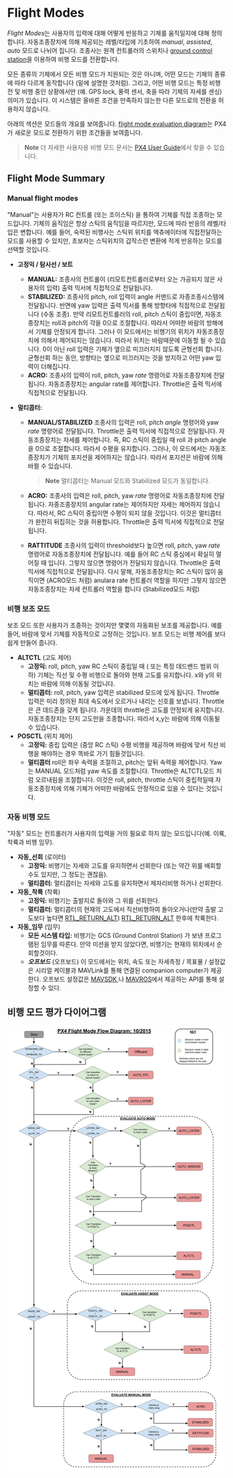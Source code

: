 # Flight Modes

*Flight Modes*는 사용자의 입력에 대해 어떻게 반응하고 기체를 움직일지에 대해 정의 합니다. 자동조종장치에 의해 제공되는 레벨/타입에 기초하여 *manual*, *assisted*, *auto* 모드로 나뉘어 집니다. 조종사는 원격 컨트롤러의 스위치나 [ground control station](../qgc/README.md)을 이용하여 비행 모드를 전환합니다.

모든 종류의 기체에서 모든 비행 모드가 지원되는 것은 아니며, 어떤 모드는 기체의 종류에 따라 다르게 동작합니다 (밑에 설명한 것처럼). 그리고, 어떤 비행 모드는 특정 비행 전 및 비행 중인 상황에서만 (예. GPS lock, 풍력 센서, 축을 따라 기체의 자세를 센싱) 의미가 있습니다. 이 시스템은 올바른 조건을 만족하지 않는한 다른 모드로의 전환을 허용하지 않습니다.

아래의 섹션은 모드들의 개요를 보여줍니다. [flight mode evaluation diagram](#flight-mode-evaluation-diagram)는 PX4가 새로운 모드로 전환하기 위한 조건들을 보여줍니다.

> **Note** 더 자세한 사용자용 비행 모드 문서는 [PX4 User Guide](https://docs.px4.io/master/en/flight_modes/)에서 찾을 수 있습니다.

## Flight Mode Summary

### Manual flight modes

"Manual"는 사용자가 RC 컨트롤 (또는 조이스틱) 을 통하여 기체를 직접 조종하는 모드입니다. 기체의 움직임은 항상 스틱의 움직임을 따르지만, 모드에 따라 반응의 레벨/타입은 변합니다. 예를 들어, 숙력된 비행사는 스틱위 위치를 엑츄에이터에 직접전달하는 모드를 사용할 수 있지만, 초보자는 스틱위치의 갑작스런 변환에 적게 반응하는 모드를 선택할 것입니다.

* **고정익 / 탐사선 / 보트**
  
  * **MANUAL:** 조종사의 컨트롤이 (리모트컨트롤러로부터 오는 가공되지 않은 사용자의 입력) 출력 믹서에 직접적으로 전달됩니다.
  * **STABILIZED:** 조종사의 pitch, roll 입력이 angle 커맨드로 자종조종시스템에 전달됩니다. 반면에 yaw 입력은 출력 믹서를 통해 방향타에 직접적으로 전달됩니다 (수동 조종). 만약 리모트컨트롤러의 roll, pitch 스틱이 중립이면, 자동조종장치는 roll과 pitch의 각을 0으로 조절합니다. 따라서 어떠한 바람의 방해에서 기체를 안정되게 합니다. 그러나 이 모드에서는 비행기의 위치가 자동조종장치에 의해서 제어되지는 않습니다. 따라서 위치는 바람때문에 이동할 될 수 있습니다. 0이 아닌 roll 입력은 기체가 옆으로 미끄러지지 않도록 균형선회 합니다. 균형선회 하는 동안, 방향타는 옆으로 미끄러지는 것을 방지하고 어떤 yaw 입력이 더해집니다.
  * **ACRO:** 조종사의 입력이 roll, pitch, yaw *rate* 명령어로 자동조종장치에 전달됩니다. 자동조종장치는 angular rate를 제어합니다. Throttle은 출력 믹서에 직접적으로 전달됩니다.

* **멀티콥터:**
  
  * **MANUAL/STABILIZED** 조종사의 입력은 roll, pitch *angle* 명령어와 yaw *rate* 명령어로 전달됩니다. Throttle은 출력 믹서에 직접적으로 전달됩니다. 자동조종장치는 자세를 제어합니다. 즉, RC 스틱이 중립일 때 roll 과 pitch angle을 0으로 조절합니다. 따라서 수평을 유지합니다. 그러나, 이 모드에서는 자동조종장치가 기체의 포지션을 제어하지는 않습니다. 따라서 포지션은 바람에 의해 바뀔 수 있습니다.
    
    > **Note** 멀티콥터는 Manual 모드와 Stabilized 모드가 동일합니다.
  
  * **ACRO:** 조종사의 입력은 roll, pitch, yaw *rate* 명령어로 자동조종장치에 전달됩니다. 자종조종장치의 angular rate는 제어하지만 자세는 제어하지 않습니다. 따라서, RC 스틱이 중립이면 수평이 되지 않을 것입니다. 이것은 멀티콥터가 완전히 뒤집히는 것을 허용합니다. Throttle은 출력 믹서에 직접적으로 전달됩니다.
  
  * **RATTITUDE** 조종사의 입력이 threshold보다 높으면 roll, pitch, yaw *rate* 명령어로 자동조종장치에 전달됩니다. 예를 들어 RC 스틱 중심에서 확실히 멀어질 때 입니다. 그렇지 않으면 명령어가 전달되지 않습니다. Throttle은 출력 믹서에 직접적으로 전달됩니다. 다시 말해, 자동조종장치는 RC 스틱이 많이 움직이면 (ACRO모드 처럼) anulara rate 컨트롤러 역할을 하지만 그렇지 않으면 자동조종장치는 자세 컨트롤러 역할을 합니다 (Stabilized모드 처럼)

### 비행 보조 모드

보조 모드 또한 사용자가 조종하는 것이지만 몇몇의 자동화된 보조를 제공합니다. 예를 들어, 바람에 맞서 기체를 자동적으로 고정하는 것입니다. 보조 모드는 비행 제어를 보다 쉽게 만들어 줍니다.

* **ALTCTL** (고도 제어) 
  * **고정익:** roll, pitch, yaw RC 스틱이 중립일 때 ( 또는 특정 데드밴드 범위 이하) 기체는 직선 및 수평 비행으로 돌아와 현재 고도를 유지합니다. x와 y의 위치는 바람에 의해 이동될 것입니다.
  * **멀티콥터:** roll, pitch, yaw 입력은 stabilized 모드에 있게 됩니다. Throttle 입력은 미리 정의된 최대 속도에서 오르거나 내리는 신호를 보냅니다. Throttle은 큰 데드존을 갖게 됩니다. 가운데의 throttle은 고도를 안정되게 유지합니다. 자동조종장치는 단지 고도만을 조종합니다. 따라서 x,y는 바람에 의해 이동될 수 있습니다.
* **POSCTL** (위치 제어) 
  * **고정익:** 중립 입력은 (중앙 RC 스틱) 수평 비행을 제공하며 바람에 맞서 직선 비행을 해야하는 경우 똑바로 가기 힘들것입니다.
  * **멀티콥터** roll은 좌우 속력을 조절하고, pitch는 앞뒤 속력을 제어합니다. Yaw 는 MANUAL 모드처럼 yaw 속도를 조절합니다. Throttle은 ALTCTL모드 처럼 오르내림을 조절합니다. 이것은 roll, pitch, throttle 스틱이 중립적일때 자동조종장치에 의해 기체가 어떠한 바람에도 안정적으로 있을 수 있다는 것입니다.

### 자동 비행 모드

"자동" 모드는 컨트롤러가 사용자의 입력을 거의 필요로 하지 않는 모드입니다(예. 이륙, 착륙과 비행 임무).

* **자동_선회** (로이터) 
  * **고정익:** 비행기는 자세와 고도를 유지하면서 선회한다 (또는 약간 위를 배회할 수도 있지만, 그 정도는 괜찮음). 
  * **멀티콥터:** 멀티콥터는 자세와 고도를 유지하면서 제자리비행 하거나 선회한다.
* **자동_착륙** (착륙) 
  * **고정익:** 비행기는 출발지로 돌아와 그 위를 선회한다. 
  * **멀티콥터:** 멀티콥터의 현재의 고도에서 직선비행하여 돌아오거나(만약 출발 고도보다 높다면 [RTL_RETURN_ALT](../advanced/parameter_reference.md#RTL_RETURN_ALT)) [RTL_RETURN_ALT](../advanced/parameter_reference.md#RTL_RETURN_ALT) 한후에 착륙한다.
* **자동_임무** (임무) 
  * **모든 시스템 타입:** 비행기는 GCS (Ground Control Station) 가 보낸 프로그램된 임무를 따른다. 만약 미션을 받지 않았다면, 비행기는 현재의 위치에서 순회할것이다.
  * ***오프보드*** (오프보드) 이 모드에서는 위치, 속도 또는 자세측정 / 목표물 / 설정값은 시리얼 케이블과 MAVLink를 통해 연결된 companion computer가 제공한다. 오프보드 설정값은 [ MAVSDK ](http://mavsdk.mavlink.io) 나 [MAVROS](https://github.com/mavlink/mavros)에서 제공하는 API를 통해 설정할 수 있다.

## 비행 모드 평가 다이어그램

![명령 흐름 다이어그램.](../../assets/diagrams/commander-flow-diagram.png)